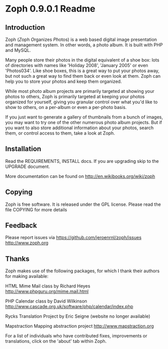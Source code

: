 # Zoph 0.9.0.1 Readme #

## Introduction ##

Zoph (*Z*oph *O*rganizes *Ph*otos) is a web based digital image presentation
and management system. In other words, a photo album. It is built with
PHP and MySQL.

Many people store their photos in the digital equivalent of a shoe box:
lots of directories with names like 'Holiday 2008', 'January 2005' or
even 'Photos034'. Like shoe boxes, this is a great way to put your
photos away, but not such a great way to find them back or even look at
them. Zoph can help you to store your photos and keep them organized.

While most photo album projects are primarily targeted at showing your
photos to others, Zoph is primarily targeted at keeping your photos
organized for yourself, giving you granular control over what you'd 
like to show to others, on a per-album or even a per-photo basis.

If you just want to generate a gallery of thumbnails from a bunch of
images, you may want to try one of the other numerous photo album
projects. But if you want to also store additional information about
your photos, search them, or control access to them, take a look at Zoph.

## Installation ##

Read the REQUIREMENTS, INSTALL docs.  If you are upgrading
skip to the UPGRADE document.

More documentation can be found on http://en.wikibooks.org/wiki/zoph

## Copying ##

Zoph is free software.  It is released under the GPL license. Please 
read the file COPYING for more details

## Feedback ##
   
Please report issues via https://github.com/jeroenrnl/zoph/issues
http://www.zoph.org

## Thanks ##

Zoph makes use of the following packages, for which I thank their authors
for making available:

HTML Mime Mail class by Richard Heyes
http://www.phpguru.org/mime.mail.html

PHP Calendar class by David Wilkinson
http://www.cascade.org.uk/software/php/calendar/index.php

Rycks Translation Project by Eric Seigne
(website no longer available)   

Mapstraction Mapping abstraction project
http://www.mapstraction.org
   
For a list of individuals who have contributed fixes, improvements or
translations, click on the 'about' tab within Zoph.
